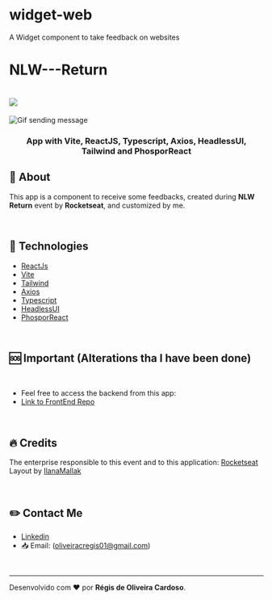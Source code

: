 # widget-web
A Widget component to take feedback on websites 

# NLW---Return

<h1>
  <img src="src/assets/logo.svg"/>
</h1>

<img src="src/assets/Heatnlwsocketio.gif" alt="Gif sending message"/>

<h3 align="center">
  App with Vite, ReactJS, Typescript, Axios, HeadlessUI, Tailwind and PhosporReact 
</h3> 

## :open_file_folder: About

This app is a component to receive some feedbacks, created during **NLW Return** event by **Rocketseat**, and customized by me.

</br>

## :rocket: Technologies

- [ReactJs](https://reactjs.org)
- [Vite](https://vitejs.dev/)
- [Tailwind](https://tailwindcss.com/)
- [Axios](https://axios-http.com/)
- [Typescript](https://www.typescriptlang.org/)
- [HeadlessUI](https://headlessui.dev/)
- [PhosporReact](https://madewithreactjs.com/phosphor-react)

</br>

 ## :sos: Important (Alterations tha I have been done)
 
 
 
</br>

 - Feel free to access the backend from this app:
 - [Link to FrontEnd Repo](https://github.com/Regis-Oliveira/widget-server)

</br>

## :fire: Credits
  The enterprise responsible to this event and to this application: [Rocketseat](https://app.rocketseat.com.br/)
  </br>
  Layout by [IlanaMallak](https://www.instagram.com/ilanamallak/) 
  
  </br>

 ## :pencil2: Contact Me

- [Linkedin](www.linkedin.com/in/regis-de-oliveira-cardoso)
- :inbox_tray: Email: (oliveiracregis01@gmail.com)

</br>

---
Desenvolvido com :heart: por **Régis de Oliveira Cardoso**.
